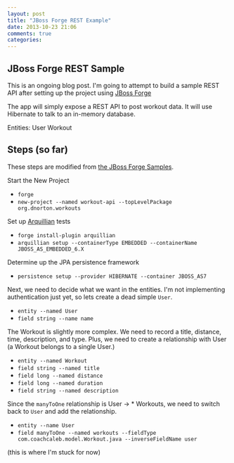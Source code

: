 ```yaml
---
layout: post
title: "JBoss Forge REST Example"
date: 2013-10-23 21:06
comments: true
categories: 
---
```

JBoss Forge REST Sample
-----------------------

This is an ongoing blog post. I'm going to attempt to build a sample REST API after setting up the project using [JBoss Forge][1]

The app will simply expose a REST API to post workout data. It will use Hibernate to talk to an in-memory database.

Entities:
	User
	Workout

## Steps (so far)

These steps are modified from [the JBoss Forge Samples](http://forge.jboss.org/docs/using/samples.html).

Start the New Project

* `forge`
* `new-project --named workout-api --topLevelPackage org.dnorton.workouts`

Set up [Arquillian][2] tests

* `forge install-plugin arquillian`
* `arquillian setup --containerType EMBEDDED --containerName JBOSS_AS_EMBEDDED_6.X`

Determine up the JPA persistence framework

* `persistence setup --provider HIBERNATE --container JBOSS_AS7`

Next, we need to decide what we want in the entities. I'm not implementing authentication just yet, so lets create a dead simple `User`.

* `entity --named User`
* `field string --name name`

The Workout is slightly more complex. We need to record a title, distance, time, description, and type. Plus, we need to create a relationship with User (a Workout belongs to a single User.)

* `entity --named Workout`
* `field string --named title`
* `field long --named distance`
* `field long --named duration`
* `field string --named description`

Since the `manyToOne` relationship is User -> * Workouts, we need to switch back to `User` and add the relationship.

* `entity --name User`
* `field manyToOne --named workouts --fieldType com.coachcaleb.model.Workout.java --inverseFieldName user`

 

(this is where I'm stuck for now)

[1]: http://forge.jboss.org/# "JBoss Forge"
[2]: http://arquillian.org/ "Arquillian"